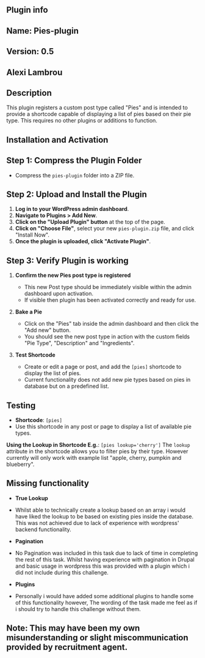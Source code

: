 <!-- Plugin for technical challenge for Lawgistics -->

## Plugin info
## Name: Pies-plugin
## Version: 0.5
## Alexi Lambrou

## Description
This plugin registers a custom post type called "Pies" and is intended 
to provide a shortcode capable of displaying a list of pies based on 
their pie type. This requires no other plugins or additions to function.

## Installation and Activation

## Step 1: Compress the Plugin Folder
- Compress the `pies-plugin` folder into a ZIP file.

## Step 2: Upload and Install the Plugin
1. **Log in to your WordPress admin dashboard**.
2. **Navigate to Plugins > Add New**.
3. **Click on the "Upload Plugin" button** at the top of the page.
4. **Click on "Choose File"**, select your new `pies-plugin.zip` file, and click "Install Now".
5. **Once the plugin is uploaded, click "Activate Plugin"**.

## Step 3: Verify Plugin is working
1. **Confirm the new Pies post type is registered**
    - This new Post type should be immediately visible within the admin dashboard upon activation.
    - If visible then plugin has been activated correctly and ready for use.

2. **Bake a Pie**
    - Click on the "Pies" tab inside the admin dashboard and then click the "Add new" button.
    - You should see the new post type in action with the custom fields "Pie Type", "Description" 
    and "Ingredients".

3. **Test Shortcode**
    - Create or edit a page or post, and add the `[pies]` shortcode to display the list of pies.
    - Current functionality does not add new pie types based on pies in database but on a predefined
    list.

## Testing
- **Shortcode**: `[pies]`
- Use this shortcode in any post or page to display a list of available pie types.

**Using the Lookup in Shortcode E.g.**: `[pies lookup='cherry']`
The `lookup` attribute in the shortcode allows you to filter pies by their type.
However currently will only work with example list "apple, cherry, pumpkin and blueberry".

## Missing functionality
- **True Lookup**
- Whilst able to technically create a lookup based on an array i would have liked the lookup
to be based on existing pies inside the database. This was not achieved due to lack of experience
with wordpress' backend functionality.

- **Pagination**
- No Pagination was included in this task due to lack of time in completing the rest of this task.
Whilst having experience with pagination in Drupal and basic usage in wordpress this was provided
with a plugin which i did not include during this challenge.

- **Plugins**
- Personally i would have added some additional plugins to handle some of this functionality however,
The wording of the task made me feel as if i should try to handle this challenge without them. 
## Note: This may have been my own misunderstanding or slight miscommunication provided by recruitment agent. 